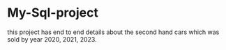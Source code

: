 # My-Sql-project
this project has end to end details about the second hand cars which was sold by year 2020, 2021, 2023.
